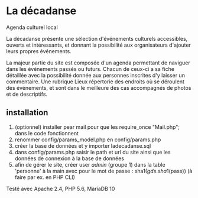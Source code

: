 # La décadanse
Agenda culturel local

La décadanse présente une sélection d'événements culturels accessibles, ouverts et intéressants, et donnant la possibilité aux organisateurs d'ajouter leurs propres événements.

La majeur partie du site est composée d'un agenda permettant de naviguer dans les événements passés ou futurs. Chacun de ceux-ci a sa fiche détaillée avec la possibilité donnée aux personnes inscrites d'y laisser un commentaire. Une rubrique Lieux répertorie des endroits où se déroulent des événements, et sont dans le meilleure des cas accompagnés de photos et de descriptifs. 

## installation

1. (optionnel) installer pear mail pour que les require_once "Mail.php"; dans le code fonctionnent
2. renommer config/params_model.php en config/params.php
3. créer la base de données et y importer ladecadanse.sql
4. dans config/params.php saisir le path et url du site ainsi que les données de connexion à la base de données
5. afin de gérer le site, créer user *admin* (groupe 1) dans la table 'personne' à la main avec pour le mot de passe : sha1($gds.sha1($pass)) (à faire par ex. en PHP CLI)

Testé avec Apache 2.4, PHP 5.6, MariaDB 10